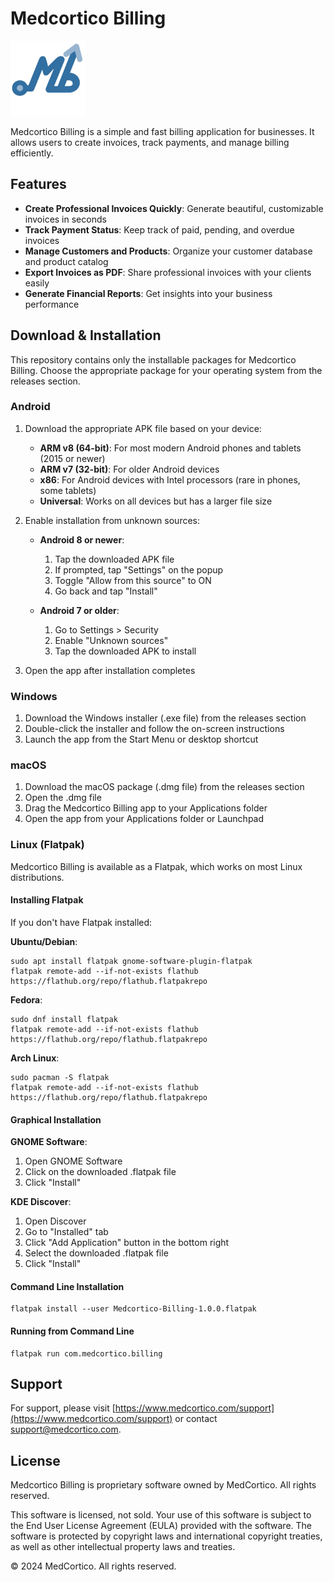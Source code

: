 # Medcortico Billing

<img src="Medcortico-Billing.png" alt="Medcortico Billing Logo" width="120"/>

Medcortico Billing is a simple and fast billing application for businesses. It allows users to create invoices, track payments, and manage billing efficiently.

## Features

- **Create Professional Invoices Quickly**: Generate beautiful, customizable invoices in seconds
- **Track Payment Status**: Keep track of paid, pending, and overdue invoices
- **Manage Customers and Products**: Organize your customer database and product catalog
- **Export Invoices as PDF**: Share professional invoices with your clients easily
- **Generate Financial Reports**: Get insights into your business performance

## Download & Installation

This repository contains only the installable packages for Medcortico Billing. Choose the appropriate package for your operating system from the releases section.

### Android

1. Download the appropriate APK file based on your device:
   - **ARM v8 (64-bit)**: For most modern Android phones and tablets (2015 or newer)
   - **ARM v7 (32-bit)**: For older Android devices
   - **x86**: For Android devices with Intel processors (rare in phones, some tablets)
   - **Universal**: Works on all devices but has a larger file size

2. Enable installation from unknown sources:
   - **Android 8 or newer**:
     1. Tap the downloaded APK file
     2. If prompted, tap "Settings" on the popup
     3. Toggle "Allow from this source" to ON
     4. Go back and tap "Install"
   
   - **Android 7 or older**:
     1. Go to Settings > Security
     2. Enable "Unknown sources"
     3. Tap the downloaded APK to install

3. Open the app after installation completes


### Windows

1. Download the Windows installer (.exe file) from the releases section
2. Double-click the installer and follow the on-screen instructions
3. Launch the app from the Start Menu or desktop shortcut

### macOS

1. Download the macOS package (.dmg file) from the releases section
2. Open the .dmg file
3. Drag the Medcortico Billing app to your Applications folder
4. Open the app from your Applications folder or Launchpad

### Linux (Flatpak)

Medcortico Billing is available as a Flatpak, which works on most Linux distributions.

#### Installing Flatpak

If you don't have Flatpak installed:

**Ubuntu/Debian**:
```
sudo apt install flatpak gnome-software-plugin-flatpak
flatpak remote-add --if-not-exists flathub https://flathub.org/repo/flathub.flatpakrepo
```

**Fedora**:
```
sudo dnf install flatpak
flatpak remote-add --if-not-exists flathub https://flathub.org/repo/flathub.flatpakrepo
```

**Arch Linux**:
```
sudo pacman -S flatpak
flatpak remote-add --if-not-exists flathub https://flathub.org/repo/flathub.flatpakrepo
```

#### Graphical Installation

**GNOME Software**:
1. Open GNOME Software
2. Click on the downloaded .flatpak file
3. Click "Install"

**KDE Discover**:
1. Open Discover
2. Go to "Installed" tab
3. Click "Add Application" button in the bottom right
4. Select the downloaded .flatpak file
5. Click "Install"

#### Command Line Installation

```
flatpak install --user Medcortico-Billing-1.0.0.flatpak
```

#### Running from Command Line

```
flatpak run com.medcortico.billing
```

## Support

For support, please visit [https://www.medcortico.com/support](https://www.medcortico.com/support) or contact support@medcortico.com.

## License

Medcortico Billing is proprietary software owned by MedCortico. All rights reserved.

This software is licensed, not sold. Your use of this software is subject to the End User License Agreement (EULA) provided with the software. The software is protected by copyright laws and international copyright treaties, as well as other intellectual property laws and treaties.

© 2024 MedCortico. All rights reserved.
